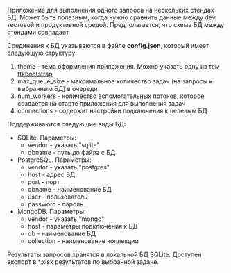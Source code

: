 Приложение для выполнения одного запроса на нескольких стендах БД. Может быть полезным, когда нужно сравнить данные между dev, тестовой и продуктивной средой. Предполагается, что схема БД между стендами совпадает.

Соединения к БД указываются в файле **config.json**, который имеет следующую структуру:
1. theme - тема оформления приложения. Можно указать одну из тем [ttkbootstrap](https://ttkbootstrap.readthedocs.io/en/latest/themes/)
1. max_queue_size - максимальное количество задач (на запросы к выбранным БД) в очереди
1. num_workers - количество вспомогательных потоков, которое создается на старте приложения для выполнения задач
1. connections - содержит настройки подключения к целевым БД

Поддерживаются следующие виды БД:
- SQLite. Параметры:
    - vendor - указать "sqlite"
    - dbname - путь до файла с БД
- PostgreSQL. Параметры:
    - vendor - указать "postgres"
    - host - адрес БД
    - port - порт
    - dbname - наименование БД
    - user - пользователь
    - password - пароль
- MongoDB. Параметры:
    - vendor - указать "mongo"
    - host - параметры подключения к БД
    - db - наименование БД
    - collection - наименование коллекции

Результаты запросов хранятся в локальной БД SQLite. Доступен экспорт в *.xlsx результатов по выбранной задаче.

